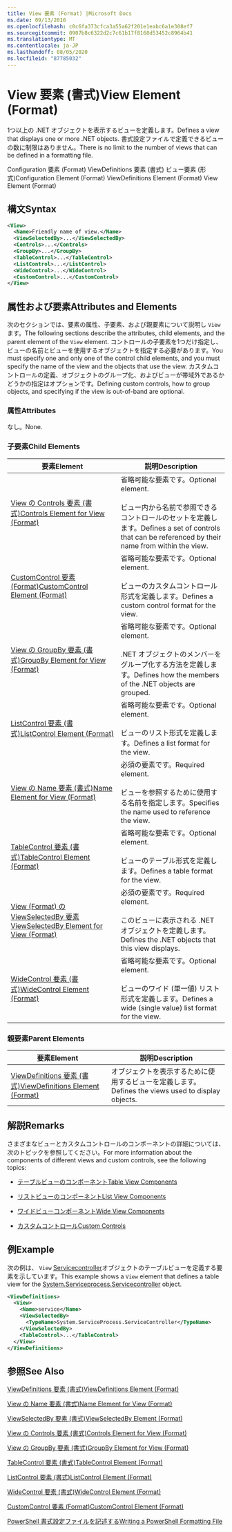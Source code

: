 ```yaml
---
title: View 要素 (Format) |Microsoft Docs
ms.date: 09/13/2016
ms.openlocfilehash: c0c6fa373cfca3a55a62f201e1eabc6a1e308ef7
ms.sourcegitcommit: 0907b8c6322d2c7c61b17f8168d53452c8964b41
ms.translationtype: MT
ms.contentlocale: ja-JP
ms.lasthandoff: 08/05/2020
ms.locfileid: "87785032"
---
```

# <a name="view-element-format"></a><span data-ttu-id="2bb1b-102">View 要素 (書式)</span><span class="sxs-lookup"><span data-stu-id="2bb1b-102">View Element (Format)</span></span>

<span data-ttu-id="2bb1b-103">1つ以上の .NET オブジェクトを表示するビューを定義します。</span><span class="sxs-lookup"><span data-stu-id="2bb1b-103">Defines a view that displays one or more .NET objects.</span></span> <span data-ttu-id="2bb1b-104">書式設定ファイルで定義できるビューの数に制限はありません。</span><span class="sxs-lookup"><span data-stu-id="2bb1b-104">There is no limit to the number of views that can be defined in a formatting file.</span></span>

<span data-ttu-id="2bb1b-105">Configuration 要素 (Format) ViewDefinitions 要素 (書式) ビュー要素 (形式)</span><span class="sxs-lookup"><span data-stu-id="2bb1b-105">Configuration Element (Format) ViewDefinitions Element (Format) View Element (Format)</span></span>

## <a name="syntax"></a><span data-ttu-id="2bb1b-106">構文</span><span class="sxs-lookup"><span data-stu-id="2bb1b-106">Syntax</span></span>

```xml
<View>
  <Name>Friendly name of view.</Name>
  <ViewSelectedBy>...</ViewSelectedBy>
  <Controls>...</Controls>
  <GroupBy>...</GroupBy>
  <TableControl>...</TableControl>
  <ListControl>...</ListControl>
  <WideControl>...</WideControl>
  <CustomControl>...</CustomControl>
</View>
```

## <a name="attributes-and-elements"></a><span data-ttu-id="2bb1b-107">属性および要素</span><span class="sxs-lookup"><span data-stu-id="2bb1b-107">Attributes and Elements</span></span>

<span data-ttu-id="2bb1b-108">次のセクションでは、要素の属性、子要素、および親要素について説明し `View` ます。</span><span class="sxs-lookup"><span data-stu-id="2bb1b-108">The following sections describe the attributes, child elements, and the parent element of the `View` element.</span></span> <span data-ttu-id="2bb1b-109">コントロールの子要素を1つだけ指定し、ビューの名前とビューを使用するオブジェクトを指定する必要があります。</span><span class="sxs-lookup"><span data-stu-id="2bb1b-109">You must specify one and only one of the control child elements, and you must specify the name of the view and the objects that use the view.</span></span> <span data-ttu-id="2bb1b-110">カスタムコントロールの定義、オブジェクトのグループ化、およびビューが帯域外であるかどうかの指定はオプションです。</span><span class="sxs-lookup"><span data-stu-id="2bb1b-110">Defining custom controls, how to group objects, and specifying if the view is out-of-band are optional.</span></span>

### <a name="attributes"></a><span data-ttu-id="2bb1b-111">属性</span><span class="sxs-lookup"><span data-stu-id="2bb1b-111">Attributes</span></span>

<span data-ttu-id="2bb1b-112">なし。</span><span class="sxs-lookup"><span data-stu-id="2bb1b-112">None.</span></span>

### <a name="child-elements"></a><span data-ttu-id="2bb1b-113">子要素</span><span class="sxs-lookup"><span data-stu-id="2bb1b-113">Child Elements</span></span>

|<span data-ttu-id="2bb1b-114">要素</span><span class="sxs-lookup"><span data-stu-id="2bb1b-114">Element</span></span>|<span data-ttu-id="2bb1b-115">説明</span><span class="sxs-lookup"><span data-stu-id="2bb1b-115">Description</span></span>|
|-------------|-----------------|
|[<span data-ttu-id="2bb1b-116">View の Controls 要素 (書式)</span><span class="sxs-lookup"><span data-stu-id="2bb1b-116">Controls Element for View (Format)</span></span>](./controls-element-for-view-format.md)|<span data-ttu-id="2bb1b-117">省略可能な要素です。</span><span class="sxs-lookup"><span data-stu-id="2bb1b-117">Optional element.</span></span><br /><br /> <span data-ttu-id="2bb1b-118">ビュー内から名前で参照できるコントロールのセットを定義します。</span><span class="sxs-lookup"><span data-stu-id="2bb1b-118">Defines a set of controls that can be referenced by their name from within the view.</span></span>|
|[<span data-ttu-id="2bb1b-119">CustomControl 要素 (Format)</span><span class="sxs-lookup"><span data-stu-id="2bb1b-119">CustomControl Element (Format)</span></span>](./customcontrol-element-for-groupby-format.md)|<span data-ttu-id="2bb1b-120">省略可能な要素です。</span><span class="sxs-lookup"><span data-stu-id="2bb1b-120">Optional element.</span></span><br /><br /> <span data-ttu-id="2bb1b-121">ビューのカスタムコントロール形式を定義します。</span><span class="sxs-lookup"><span data-stu-id="2bb1b-121">Defines a custom control format for the view.</span></span>|
|[<span data-ttu-id="2bb1b-122">View の GroupBy 要素 (書式)</span><span class="sxs-lookup"><span data-stu-id="2bb1b-122">GroupBy Element for View (Format)</span></span>](./groupby-element-for-view-format.md)|<span data-ttu-id="2bb1b-123">省略可能な要素です。</span><span class="sxs-lookup"><span data-stu-id="2bb1b-123">Optional element.</span></span><br /><br /> <span data-ttu-id="2bb1b-124">.NET オブジェクトのメンバーをグループ化する方法を定義します。</span><span class="sxs-lookup"><span data-stu-id="2bb1b-124">Defines how the members of the .NET objects are grouped.</span></span>|
|[<span data-ttu-id="2bb1b-125">ListControl 要素 (書式)</span><span class="sxs-lookup"><span data-stu-id="2bb1b-125">ListControl Element (Format)</span></span>](./listcontrol-element-format.md)|<span data-ttu-id="2bb1b-126">省略可能な要素です。</span><span class="sxs-lookup"><span data-stu-id="2bb1b-126">Optional element.</span></span><br /><br /> <span data-ttu-id="2bb1b-127">ビューのリスト形式を定義します。</span><span class="sxs-lookup"><span data-stu-id="2bb1b-127">Defines a list format for the view.</span></span>|
|[<span data-ttu-id="2bb1b-128">View の Name 要素 (書式)</span><span class="sxs-lookup"><span data-stu-id="2bb1b-128">Name Element for View (Format)</span></span>](./name-element-for-view-format.md)|<span data-ttu-id="2bb1b-129">必須の要素です。</span><span class="sxs-lookup"><span data-stu-id="2bb1b-129">Required element.</span></span><br /><br /> <span data-ttu-id="2bb1b-130">ビューを参照するために使用する名前を指定します。</span><span class="sxs-lookup"><span data-stu-id="2bb1b-130">Specifies the name used to reference the view.</span></span>|
|[<span data-ttu-id="2bb1b-131">TableControl 要素 (書式)</span><span class="sxs-lookup"><span data-stu-id="2bb1b-131">TableControl Element (Format)</span></span>](./tablecontrol-element-format.md)|<span data-ttu-id="2bb1b-132">省略可能な要素です。</span><span class="sxs-lookup"><span data-stu-id="2bb1b-132">Optional element.</span></span><br /><br /> <span data-ttu-id="2bb1b-133">ビューのテーブル形式を定義します。</span><span class="sxs-lookup"><span data-stu-id="2bb1b-133">Defines a table format for the view.</span></span>|
|[<span data-ttu-id="2bb1b-134">View (Format) の ViewSelectedBy 要素</span><span class="sxs-lookup"><span data-stu-id="2bb1b-134">ViewSelectedBy Element for View (Format)</span></span>](./viewselectedby-element-format.md)|<span data-ttu-id="2bb1b-135">必須の要素です。</span><span class="sxs-lookup"><span data-stu-id="2bb1b-135">Required element.</span></span><br /><br /> <span data-ttu-id="2bb1b-136">このビューに表示される .NET オブジェクトを定義します。</span><span class="sxs-lookup"><span data-stu-id="2bb1b-136">Defines the .NET objects that this view displays.</span></span>|
|[<span data-ttu-id="2bb1b-137">WideControl 要素 (書式)</span><span class="sxs-lookup"><span data-stu-id="2bb1b-137">WideControl Element (Format)</span></span>](./widecontrol-element-format.md)|<span data-ttu-id="2bb1b-138">省略可能な要素です。</span><span class="sxs-lookup"><span data-stu-id="2bb1b-138">Optional element.</span></span><br /><br /> <span data-ttu-id="2bb1b-139">ビューのワイド (単一値) リスト形式を定義します。</span><span class="sxs-lookup"><span data-stu-id="2bb1b-139">Defines a wide (single value) list format for the view.</span></span>|

### <a name="parent-elements"></a><span data-ttu-id="2bb1b-140">親要素</span><span class="sxs-lookup"><span data-stu-id="2bb1b-140">Parent Elements</span></span>

|<span data-ttu-id="2bb1b-141">要素</span><span class="sxs-lookup"><span data-stu-id="2bb1b-141">Element</span></span>|<span data-ttu-id="2bb1b-142">説明</span><span class="sxs-lookup"><span data-stu-id="2bb1b-142">Description</span></span>|
|-------------|-----------------|
|[<span data-ttu-id="2bb1b-143">ViewDefinitions 要素 (書式)</span><span class="sxs-lookup"><span data-stu-id="2bb1b-143">ViewDefinitions Element (Format)</span></span>](./viewdefinitions-element-format.md)|<span data-ttu-id="2bb1b-144">オブジェクトを表示するために使用するビューを定義します。</span><span class="sxs-lookup"><span data-stu-id="2bb1b-144">Defines the views used to display objects.</span></span>|

## <a name="remarks"></a><span data-ttu-id="2bb1b-145">解説</span><span class="sxs-lookup"><span data-stu-id="2bb1b-145">Remarks</span></span>

<span data-ttu-id="2bb1b-146">さまざまなビューとカスタムコントロールのコンポーネントの詳細については、次のトピックを参照してください。</span><span class="sxs-lookup"><span data-stu-id="2bb1b-146">For more information about the components of different views and custom controls, see the following topics:</span></span>

- [<span data-ttu-id="2bb1b-147">テーブルビューのコンポーネント</span><span class="sxs-lookup"><span data-stu-id="2bb1b-147">Table View Components</span></span>](./creating-a-table-view.md)

- [<span data-ttu-id="2bb1b-148">リストビューのコンポーネント</span><span class="sxs-lookup"><span data-stu-id="2bb1b-148">List View Components</span></span>](./creating-a-list-view.md)

- [<span data-ttu-id="2bb1b-149">ワイドビューコンポーネント</span><span class="sxs-lookup"><span data-stu-id="2bb1b-149">Wide View Components</span></span>](./creating-a-wide-view.md)

- [<span data-ttu-id="2bb1b-150">カスタムコントロール</span><span class="sxs-lookup"><span data-stu-id="2bb1b-150">Custom Controls</span></span>](./creating-custom-controls.md)

## <a name="example"></a><span data-ttu-id="2bb1b-151">例</span><span class="sxs-lookup"><span data-stu-id="2bb1b-151">Example</span></span>

<span data-ttu-id="2bb1b-152">次の例は、 `View` [Servicecontroller](/dotnet/api/System.ServiceProcess.ServiceController)オブジェクトのテーブルビューを定義する要素を示しています。</span><span class="sxs-lookup"><span data-stu-id="2bb1b-152">This example shows a `View` element that defines a table view for the [System.Serviceprocess.Servicecontroller](/dotnet/api/System.ServiceProcess.ServiceController) object.</span></span>

```xml
<ViewDefinitions>
  <View>
    <Name>service</Name>
    <ViewSelectedBy>
      <TypeName>System.ServiceProcess.ServiceController</TypeName>
    </ViewSelectedBy>
    <TableControl>...</TableControl>
  </View>
</ViewDefinitions>

```

## <a name="see-also"></a><span data-ttu-id="2bb1b-153">参照</span><span class="sxs-lookup"><span data-stu-id="2bb1b-153">See Also</span></span>

[<span data-ttu-id="2bb1b-154">ViewDefinitions 要素 (書式)</span><span class="sxs-lookup"><span data-stu-id="2bb1b-154">ViewDefinitions Element (Format)</span></span>](./viewdefinitions-element-format.md)

[<span data-ttu-id="2bb1b-155">View の Name 要素 (書式)</span><span class="sxs-lookup"><span data-stu-id="2bb1b-155">Name Element for View (Format)</span></span>](./name-element-for-view-format.md)

[<span data-ttu-id="2bb1b-156">ViewSelectedBy 要素 (書式)</span><span class="sxs-lookup"><span data-stu-id="2bb1b-156">ViewSelectedBy Element (Format)</span></span>](./viewselectedby-element-format.md)

[<span data-ttu-id="2bb1b-157">View の Controls 要素 (書式)</span><span class="sxs-lookup"><span data-stu-id="2bb1b-157">Controls Element for View (Format)</span></span>](./controls-element-for-view-format.md)

[<span data-ttu-id="2bb1b-158">View の GroupBy 要素 (書式)</span><span class="sxs-lookup"><span data-stu-id="2bb1b-158">GroupBy Element for View (Format)</span></span>](./groupby-element-for-view-format.md)

[<span data-ttu-id="2bb1b-159">TableControl 要素 (書式)</span><span class="sxs-lookup"><span data-stu-id="2bb1b-159">TableControl Element (Format)</span></span>](./tablecontrol-element-format.md)

[<span data-ttu-id="2bb1b-160">ListControl 要素 (書式)</span><span class="sxs-lookup"><span data-stu-id="2bb1b-160">ListControl Element (Format)</span></span>](./listcontrol-element-format.md)

[<span data-ttu-id="2bb1b-161">WideControl 要素 (書式)</span><span class="sxs-lookup"><span data-stu-id="2bb1b-161">WideControl Element (Format)</span></span>](./widecontrol-element-format.md)

[<span data-ttu-id="2bb1b-162">CustomControl 要素 (Format)</span><span class="sxs-lookup"><span data-stu-id="2bb1b-162">CustomControl Element (Format)</span></span>](./customcontrol-element-for-groupby-format.md)

[<span data-ttu-id="2bb1b-163">PowerShell 書式設定ファイルを記述する</span><span class="sxs-lookup"><span data-stu-id="2bb1b-163">Writing a PowerShell Formatting File</span></span>](./writing-a-powershell-formatting-file.md)

